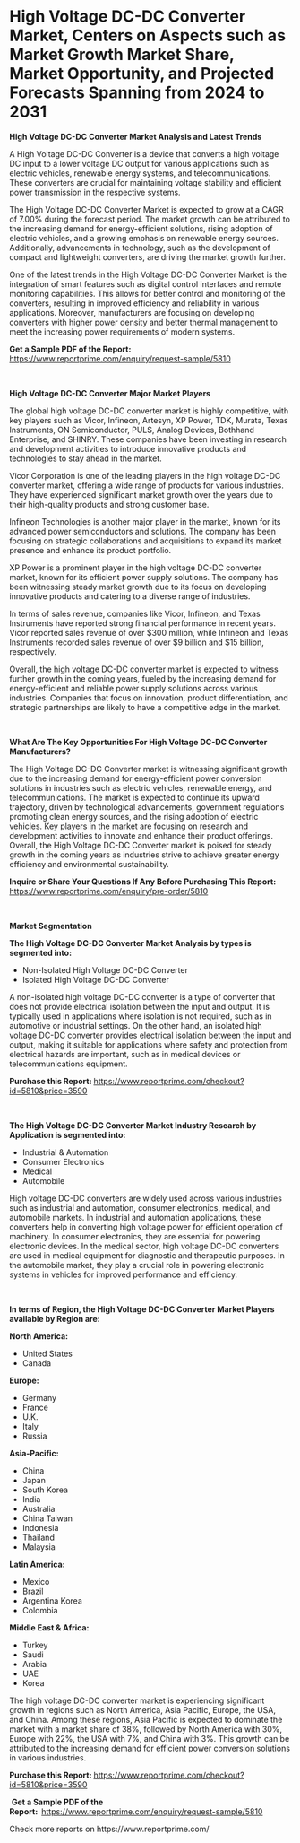 <p><h1>High Voltage DC-DC Converter Market, Centers on Aspects such as Market Growth Market Share, Market Opportunity, and Projected Forecasts Spanning from 2024 to 2031</h1></p><p><strong>High Voltage DC-DC Converter Market Analysis and Latest Trends</strong></p>
<p><p>A High Voltage DC-DC Converter is a device that converts a high voltage DC input to a lower voltage DC output for various applications such as electric vehicles, renewable energy systems, and telecommunications. These converters are crucial for maintaining voltage stability and efficient power transmission in the respective systems.</p><p>The High Voltage DC-DC Converter Market is expected to grow at a CAGR of 7.00% during the forecast period. The market growth can be attributed to the increasing demand for energy-efficient solutions, rising adoption of electric vehicles, and a growing emphasis on renewable energy sources. Additionally, advancements in technology, such as the development of compact and lightweight converters, are driving the market growth further.</p><p>One of the latest trends in the High Voltage DC-DC Converter Market is the integration of smart features such as digital control interfaces and remote monitoring capabilities. This allows for better control and monitoring of the converters, resulting in improved efficiency and reliability in various applications. Moreover, manufacturers are focusing on developing converters with higher power density and better thermal management to meet the increasing power requirements of modern systems.</p></p>
<p><strong>Get a Sample PDF of the Report:&nbsp;</strong> <a href="https://www.reportprime.com/enquiry/request-sample/5810">https://www.reportprime.com/enquiry/request-sample/5810</a></p>
<p>&nbsp;</p>
<p><strong>High Voltage DC-DC Converter Major Market Players</strong></p>
<p><p>The global high voltage DC-DC converter market is highly competitive, with key players such as Vicor, Infineon, Artesyn, XP Power, TDK, Murata, Texas Instruments, ON Semiconductor, PULS, Analog Devices, Bothhand Enterprise, and SHINRY. These companies have been investing in research and development activities to introduce innovative products and technologies to stay ahead in the market.</p><p>Vicor Corporation is one of the leading players in the high voltage DC-DC converter market, offering a wide range of products for various industries. They have experienced significant market growth over the years due to their high-quality products and strong customer base.</p><p>Infineon Technologies is another major player in the market, known for its advanced power semiconductors and solutions. The company has been focusing on strategic collaborations and acquisitions to expand its market presence and enhance its product portfolio.</p><p>XP Power is a prominent player in the high voltage DC-DC converter market, known for its efficient power supply solutions. The company has been witnessing steady market growth due to its focus on developing innovative products and catering to a diverse range of industries.</p><p>In terms of sales revenue, companies like Vicor, Infineon, and Texas Instruments have reported strong financial performance in recent years. Vicor reported sales revenue of over $300 million, while Infineon and Texas Instruments recorded sales revenue of over $9 billion and $15 billion, respectively.</p><p>Overall, the high voltage DC-DC converter market is expected to witness further growth in the coming years, fueled by the increasing demand for energy-efficient and reliable power supply solutions across various industries. Companies that focus on innovation, product differentiation, and strategic partnerships are likely to have a competitive edge in the market.</p></p>
<p>&nbsp;</p>
<p><strong>What Are The Key Opportunities For High Voltage DC-DC Converter Manufacturers?</strong></p>
<p><p>The High Voltage DC-DC Converter market is witnessing significant growth due to the increasing demand for energy-efficient power conversion solutions in industries such as electric vehicles, renewable energy, and telecommunications. The market is expected to continue its upward trajectory, driven by technological advancements, government regulations promoting clean energy sources, and the rising adoption of electric vehicles. Key players in the market are focusing on research and development activities to innovate and enhance their product offerings. Overall, the High Voltage DC-DC Converter market is poised for steady growth in the coming years as industries strive to achieve greater energy efficiency and environmental sustainability.</p></p>
<p><strong>Inquire or Share Your Questions If Any Before Purchasing This Report:</strong> <a href="https://www.reportprime.com/enquiry/pre-order/5810">https://www.reportprime.com/enquiry/pre-order/5810</a></p>
<p>&nbsp;</p>
<p><strong>Market Segmentation</strong></p>
<p><strong>The High Voltage DC-DC Converter Market Analysis by types is segmented into:</strong></p>
<p><ul><li>Non-Isolated High Voltage DC-DC Converter</li><li>Isolated High Voltage DC-DC Converter</li></ul></p>
<p><p>A non-isolated high voltage DC-DC converter is a type of converter that does not provide electrical isolation between the input and output. It is typically used in applications where isolation is not required, such as in automotive or industrial settings. On the other hand, an isolated high voltage DC-DC converter provides electrical isolation between the input and output, making it suitable for applications where safety and protection from electrical hazards are important, such as in medical devices or telecommunications equipment.</p></p>
<p><strong>Purchase this Report:&nbsp;</strong><a href="https://www.reportprime.com/checkout?id=5810&price=3590">https://www.reportprime.com/checkout?id=5810&price=3590</a></p>
<p>&nbsp;</p>
<p><strong>The High Voltage DC-DC Converter Market Industry Research by Application is segmented into:</strong></p>
<p><ul><li>Industrial & Automation</li><li>Consumer Electronics</li><li>Medical</li><li>Automobile</li></ul></p>
<p><p>High voltage DC-DC converters are widely used across various industries such as industrial and automation, consumer electronics, medical, and automobile markets. In industrial and automation applications, these converters help in converting high voltage power for efficient operation of machinery. In consumer electronics, they are essential for powering electronic devices. In the medical sector, high voltage DC-DC converters are used in medical equipment for diagnostic and therapeutic purposes. In the automobile market, they play a crucial role in powering electronic systems in vehicles for improved performance and efficiency.</p></p>
<p>&nbsp;</p>
<p><strong>In terms of Region, the High Voltage DC-DC Converter Market Players available by Region are:</strong></p>
<p>
    <p> <strong> North America: </strong>
        <ul>
            <li>United States</li>
            <li>Canada</li>
        </ul>
        </p> 
    <p> <strong> Europe: </strong>
        <ul>
            <li>Germany</li>
            <li>France</li>
            <li>U.K.</li>
            <li>Italy</li>
            <li>Russia</li>
        </ul>
        </p> 
    <p> <strong> Asia-Pacific: </strong>
        <ul>
            <li>China</li>
            <li>Japan</li>
            <li>South Korea</li>
            <li>India</li>
            <li>Australia</li>
            <li>China Taiwan</li>
            <li>Indonesia</li>
            <li>Thailand</li>
            <li>Malaysia</li>
        </ul>
        </p> 
    <p> <strong> Latin America: </strong>
        <ul>
            <li>Mexico</li>
            <li>Brazil</li>
            <li>Argentina Korea</li>
            <li>Colombia</li>
        </ul>
        </p> 
    <p> <strong> Middle East & Africa: </strong>
        <ul>
            <li>Turkey</li>
            <li>Saudi</li>
            <li>Arabia</li>
            <li>UAE</li>
            <li>Korea</li>
        </ul>
    </p>
    </p>
<p><p>The high voltage DC-DC converter market is experiencing significant growth in regions such as North America, Asia Pacific, Europe, the USA, and China. Among these regions, Asia Pacific is expected to dominate the market with a market share of 38%, followed by North America with 30%, Europe with 22%, the USA with 7%, and China with 3%. This growth can be attributed to the increasing demand for efficient power conversion solutions in various industries.</p></p>
<p><strong>Purchase this Report: </strong><a href="https://www.reportprime.com/checkout?id=5810&price=3590">https://www.reportprime.com/checkout?id=5810&price=3590</a></p>
<p>&nbsp;<strong>Get a Sample PDF of the Report:&nbsp;&nbsp;</strong><a href="https://www.reportprime.com/enquiry/request-sample/5810">https://www.reportprime.com/enquiry/request-sample/5810</a></p>
<p><strong></strong></p>
<p>Check more reports on https://www.reportprime.com/</p>